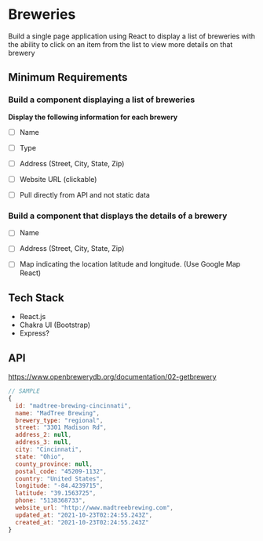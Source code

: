 # Breweries
Build a single page application using React to display a list of breweries with the ability to 
click on an item from the list to view more details on that brewery

## Minimum Requirements

### Build a component displaying a list of breweries
__Display the following information for each brewery__
- [ ] Name
- [ ] Type
- [ ] Address (Street, City, State, Zip)
- [ ] Website URL (clickable)

- [ ] Pull directly from API and not static data

### Build a component that displays the details of a brewery
- [ ] Name
- [ ] Address (Street, City, State, Zip)
- [ ] Map indicating the location latitude and longitude. (Use Google Map React)



## Tech Stack
- React.js
- Chakra UI (Bootstrap)
- Express? 

## API
https://www.openbrewerydb.org/documentation/02-getbrewery


```js
// SAMPLE 
{
  id: "madtree-brewing-cincinnati",
  name: "MadTree Brewing",
  brewery_type: "regional",
  street: "3301 Madison Rd",
  address_2: null,
  address_3: null,
  city: "Cincinnati",
  state: "Ohio",
  county_province: null,
  postal_code: "45209-1132",
  country: "United States",
  longitude: "-84.4239715",
  latitude: "39.1563725",
  phone: "5138368733",
  website_url: "http://www.madtreebrewing.com",
  updated_at: "2021-10-23T02:24:55.243Z",
  created_at: "2021-10-23T02:24:55.243Z"
}
```

